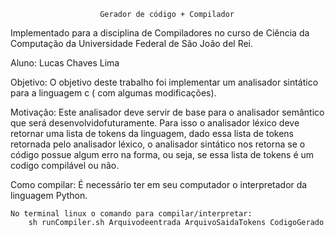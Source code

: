 
						Gerador de código + Compilador

Implementado para a disciplina de Compiladores no curso de Ciência da Computação da Universidade Federal de São João del Rei.

Aluno: Lucas Chaves Lima

Objetivo: 
	O objetivo deste trabalho foi implementar um analisador sintático para a  linguagem c ( com algumas modificações). 

Motivação:
	Este analisador deve servir de base para o analisador semântico que será desenvolvidofuturamente. Para isso o analisador léxico deve  retornar uma lista de tokens da linguagem, dado essa lista de tokens retornada pelo analisador léxico, o analisador sintático nos retorna se o código possue algum erro na forma, ou seja, se essa lista de tokens é um codigo compilável ou não.

Como compilar: 
	É necessário ter em seu computador o interpretador da linguagem Python.

	No terminal linux o comando para compilar/interpretar:
		sh runCompiler.sh Arquivodeentrada ArquivoSaidaTokens CodigoGerado
